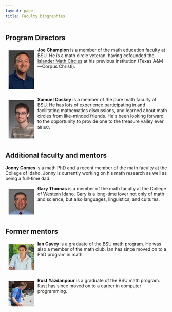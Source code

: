 ```yaml
---
layout: page
title: Faculty biographies
---
```


<style>
  img {
    float: left;
    width: 80px;
    margin:10px;
  }
</style>

## Program Directors

![Joe](/assets/bmc-faculty/joe.jpg) **Joe Champion** is a member of the math education faculty at BSU. He is a math circle veteran, having cofounded the [Islander Math Circles](http://math.tamucc.edu/circles/) at his previous institution (Texas A&amp;M&mdash;Corpus Christi).

<div style="clear:both"></div>

![Joe](/assets/bmc-faculty/sam.jpg) **Samuel Coskey** is a member of the pure math faculty at BSU. He has lots of experience participating in and facilitating mathematics discussions, and learned about math circles from like-minded friends. He's been looking forward to the opportunity to provide one to the treasure valley ever since.

<div style="clear:both"></div>

## Additional faculty and mentors

**Jonny Comes** is a math PhD and a recent member of the math faculty at the College of Idaho. Jonny is currently working on his math research as well as being a full-time dad.

![Gary](/assets/bmc-faculty/gary.jpg) **Gary Thomas** is a member of the math faculty at the College of Western Idaho. Gary is a long-time lover not only of math and science, but also languages, linguistics, and cultures.

<div style="clear:both"></div>

## Former mentors

![Joe](/assets/bmc-faculty/ian.jpg) **Ian Cavey** is a graduate of the BSU math program. He was also a member of the math club. Ian has since moved on to a PhD program in math.

<div style="clear:both"></div>

![Joe](/assets/bmc-faculty/rust.jpg) **Rust Yazdanpour** is a graduate of the BSU math program. Rust has since moved on to a career in computer programming.
